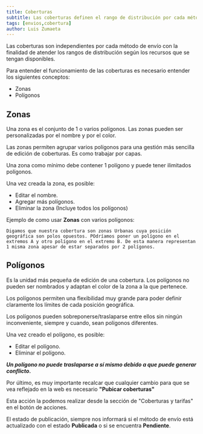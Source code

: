 ```yaml
---
title: Coberturas
subtitle: Las coberturas definen el rango de distribución por cada método de envío.
tags: [envios,cobertura]
author: Luis Zumaeta
---
```


Las coberturas son independientes por cada método de envío con la finalidad de atender los rangos de distribución según los recursos que se tengan disponibles.

Para entender el funcionamiento de las coberturas es necesario entender los siguientes conceptos:

- Zonas
- Polígonos

## Zonas

Una zona es el conjunto de 1 o varios polígonos. Las zonas pueden ser personalizadas por el nombre y por el color.

Las zonas permiten agrupar varios polígonos para una gestión más sencilla de edición de coberturas. Es como trabajar por capas.

Una zona como mínimo debe contener 1 polígono y puede tener ilimitados polígonos.

Una vez creada la zona, es posible:

- Editar el nombre.
- Agregar más polígonos.
- Eliminar la zona (Incluye todos los polígonos)

Ejemplo de como usar **Zonas** con varios polígonos:

`Digamos que nuestra cobertura son zonas Urbanas cuya posición geográfica son polos opuestos. POdríamos poner un polígono en el extremos A y otro polígono en el extremo B. De esta manera representan 1 misma zona apesar de estar separados por 2 polígonos.`

## Polígonos

Es la unidad más pequeña de edición de una cobertura. Los polígonos no pueden ser nombrados y adaptan el color de la zona a la que pertenece.

Los polígonos permiten una flexibilidad muy grande para poder definir claramente los límites de cada posición geográfica.

Los polígonos pueden sobreponerse/traslaparse entre ellos sin ningún inconveniente, siempre y cuando, sean polígonos diferentes.

Una vez creado el polígono, es posible:

- Editar el polígono.
- Eliminar el polígono.

***Un polígono no puede traslaparse a sí mismo debido a que puede generar conflicto.***

Por último, es muy importante recalcar que cualquier cambio para que se vea reflejado en la web es necesario **"Pubicar coberturas"**

Esta acción la podemos realizar desde la sección de "Coberturas y tarifas" en el botón de acciones.

El estado de publicación, siempre nos informará si el método de envío está actualizado con el estado **Publicada** o si se encuentra **Pendiente**.